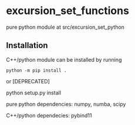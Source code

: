 # excursion_set_functions

pure python module at src/excursion_set_python

## Installation

C++/python module can be installed by running

`python -m pip install .`

or [DEPRECATED]

python setup.py install 

pure python dependencies: numpy, numba, scipy

C++/python dependecies: pybind11
